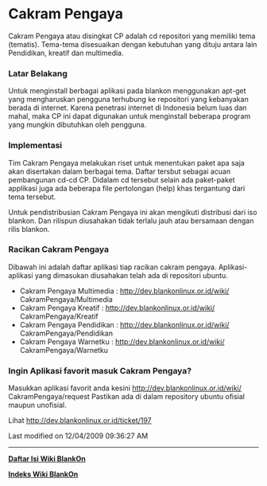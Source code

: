 # Cakram Pengaya
Cakram Pengaya atau disingkat CP adalah cd repositori yang memiliki tema
(tematis). Tema-tema disesuaikan dengan kebutuhan yang dituju antara lain
Pendidikan, kreatif dan multimedia.

### Latar Belakang
Untuk menginstall berbagai aplikasi pada blankon menggunakan apt-get yang
mengharuskan pengguna terhubung ke repositori yang kebanyakan berada di
internet. Karena penetrasi internet di Indonesia belum luas dan mahal, maka CP
ini dapat digunakan untuk menginstall beberapa program yang mungkin dibutuhkan
oleh pengguna.

### Implementasi
Tim Cakram Pengaya melakukan riset untuk menentukan paket apa saja akan
disertakan dalam berbagai tema. Daftar tersbut sebagai acuan pembangunan cd-cd
CP. Didalam cd tersebut selain ada paket-paket applikasi juga ada beberapa file
pertolongan (help) khas tergantung dari tema tersebut.

Untuk pendistribusian Cakram Pengaya ini akan mengikuti distribusi dari iso
blankon. Dan rilispun diusahakan tidak terlalu jauh atau bersamaan dengan rilis
blankon.

### Racikan Cakram Pengaya
Dibawah ini adalah daftar aplikasi tiap racikan cakram pengaya. Aplikasi-
aplikasi yang dimasukan diusahakan telah ada di repositori ubuntu.
  * Cakram Pengaya Multimedia : ​http://dev.blankonlinux.or.id/wiki/
      CakramPengaya/Multimedia
   * Cakram Pengaya Kreatif : ​http://dev.blankonlinux.or.id/wiki/
      CakramPengaya/Kreatif
   * Cakram Pengaya Pendidikan : ​http://dev.blankonlinux.or.id/wiki/
      CakramPengaya/Pendidikan
   * Cakram Pengaya Warnetku : ​http://dev.blankonlinux.or.id/wiki/
      CakramPengaya/Warnetku

### Ingin Aplikasi favorit masuk Cakram Pengaya?
Masukkan aplikasi favorit anda kesini ​http://dev.blankonlinux.or.id/wiki/
CakramPengaya/request Pastikan ada di dalam repository ubuntu ofisial maupun
unofisial.

Lihat ​http://dev.blankonlinux.or.id/ticket/197

Last modified on 12/04/2009 09:36:27 AM
 
---
[**Daftar Isi Wiki BlankOn**](/wiki/DaftarIsi/index.html)
 
[**Indeks Wiki BlankOn**](/wiki/Indeks.html)
